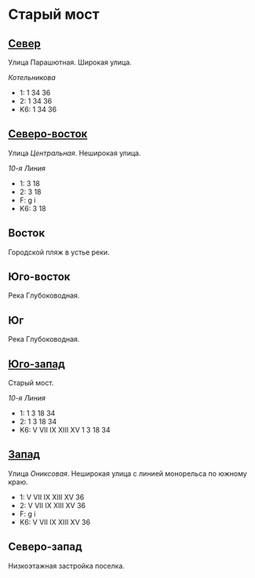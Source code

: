 # Старый мост

## [Север](./595095.md)

Улица Парашютная.
Широкая улица.

*Котельникова*

* 1:    1   34  36
* 2:    1   34  36
* K6:   1   34  36

## [Северо-восток](./605090.md)

Улица *Центральная*.
Неширокая улица.

*10-я Линия*

* 1:    3   18
* 2:    3   18
* F:    g   i
* K6:   3   18

## Восток

Городской пляж в устье реки.

## Юго-восток

Река Глубоководная.

## Юг

Река Глубоководная.

## [Юго-запад](./595120.md)

Старый мост.

*10-я Линия*

* 1:    1   3   18  34
* 2:    1   3   18  34
* K6:   V   VII IX  XIII    XV
        1   3   18  34

## [Запад](./590110.md)

Улица *Ониксовая*.
Неширокая улица с линией монорельса по южному краю.

* 1:    V   VII IX  XIII    XV
        36
* 2:    V   VII IX  XIII    XV
        36
* F:    g   i
* K6:   V   VII IX  XIII    XV
        36

## Северо-запад

Низкоэтажная застройка поселка.
